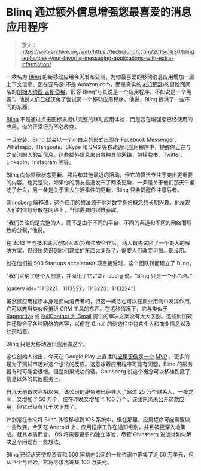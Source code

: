 # Blinq 通过额外信息增强您最喜爱的消息应用程序 

> 原文：<https://web.archive.org/web/https://techcrunch.com/2015/01/30/blinq-enhances-your-favorite-messaging-applications-with-extra-information/>

一款名为 [Blinq](https://web.archive.org/web/20221204150156/http://blinq.me/) 的新移动应用今天发布公测，为你最喜爱的移动消息应用增加一层上下文信息。因在亚马逊(不是 Amazon.com，而是真实的[未知荒野](https://web.archive.org/web/20221204150156/http://www.discovery.com/tv-shows/other-shows/videos/i-shouldnt-be-alive-escape-from-the-amazon/))的冒险而闻名的[创始人](https://web.archive.org/web/20221204150156/http://en.wikipedia.org/wiki/Yossi_Ghinsberg)[约西·吉斯伯格](https://web.archive.org/web/20221204150156/http://www.linkedin.com/in/ghinsberg)，形容 Blinq“与其说是一个应用程序，不如说是一个黑客”，他说人们已经厌倦了尝试另一个移动应用程序。他说，Blinq 提供了一些不同的东西。

[Blinq](https://web.archive.org/web/20221204150156/https://play.google.com/store/apps/details?id=com.blinq&hl=en&utm_source=website&utm_medium=downloadbutton&utm_campaign=websitebutton) 不是通过点击图标来提供完整的移动应用体验，而是旨在增强您已经使用的应用。你的正常行为不必改变。

一旦安装，Blinq 就会以一个小白点的形式出现在 Facebook Messenger、Whatsapp、Hangouts、Skype 和 SMS 等移动通讯应用程序中，提醒你正在与之交流的人的新信息。这些额外信息来自各种其他网络，包括脸书、Twitter、LinkedIn、Instagram 等等。

Blinq 向你显示状态更新、照片和其他最近的活动，但它的算法专注于突出更重要的内容。也就是说，如果你的朋友最近发布了两条更新，一条是关于他们那天午餐吃了什么，另一条是关于重大生活事件的更新，Blinq 只会提醒你注意后者。

Ghinsberg 解释说，这个应用的想法源于他对数字身份概念的长期兴趣。他发现人们的信息分散在网络上，当你需要时很难获取。

“我们关注的是完整的人，而不是由于不同的平台、不同的渠道和不同的网络而导致的分裂，”他说。

在 2013 年与技术联合创始人盖尔·布拉查合作后，两人首先试验了一个更大的解决方案，但很快意识到他们建立的东西太复杂了，需要人们改变习惯。那没用。

就在他们被 500 Startups accelerator 项目接受时，这个团队转而建立了 Blinq。

“我们采纳了这个大创意，并简化了它，”Ghinsberg 说。“Blinq 只是一个小白点。”

[gallery ids="1113221，1113222，1113223，1113224"]

虽然该应用程序本身是面向消费者的，但这一概念也可以在商业用例中发挥作用，它可以充当类似轻量级 CRM 工具的东西。在这种情况下，它与类似于 [Rapportive](https://web.archive.org/web/20221204150156/https://www.crunchbase.com/organization/rapportive) 或 [FullContact 为 Gmail](https://web.archive.org/web/20221204150156/https://beta.techcrunch.com/2014/12/16/fullcontact-for-gmail-is-the-latest-email-plugin-to-take-on-linkedins-rapportive/) 提供的解决方案没有太大区别。这些附加软件还聚合了各种网络的内容，以便在 Gmail 的侧边栏中包含个人和商业信息以及社交动态。

Blinq 只是为移动通讯应用做这个。

这位创始人指出，今天在 Google Play 上直播的[应用更像是一个](https://web.archive.org/web/20221204150156/https://play.google.com/store/apps/details?id=com.blinq&hl=en&utm_source=website&utm_medium=downloadbutton&utm_campaign=websitebutton) [MVP](https://web.archive.org/web/20221204150156/http://en.wikipedia.org/wiki/Minimum_viable_product) ，更多的是为了测试市场对这个想法的反应。这意味着应用程序可能有问题，Blinq 的服务器有时可能会很慢。但是如果成功的话，Ghinsberg 说这个概念可以移植到除了信息以外的其他服务上。

自几天前首次亮相以来，该公司的服务器已经导入了超过 25 万个联系人，一夜之间，又增加了 50 万个，仅在昨晚又增加了 100 万个。该团队尚未公开这款应用，但它已经有几千次下载了。

计划是在未来将 Blinq 体验移植到 iOS 系统中，但在那里，应用程序可能需要做一些改变。今天在 Android 上，应用程序工作在通知级别，并且被更深入地集成。就其本质而言，iOS 将需要更多的独立体验，尽管 Ghinsberg 说他对如何解决这个问题有一些想法。

Blinq 已经从天使投资者和 500 家初创公司的一轮咨询中筹集了近 50 万美元，但从下个月开始，它将寻求再筹集 100 万美元。